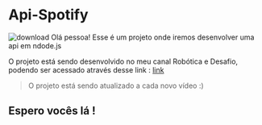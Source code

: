 # Api-Spotify
![download](https://user-images.githubusercontent.com/51785898/84318324-9db17500-ab44-11ea-81d7-37b21998074a.png)
Olá pessoa! Esse é um projeto onde iremos desenvolver uma api em ndode.js

O projeto está sendo desenvolvido no meu canal Robótica e Desafio, podendo ser acessado através desse link : [link](https://www.youtube.com/watch?v=16HvyuCwFqM&list=PLbcB-iFP3ZNEDkwUfiVVExeB_YSLfA-8-)

> O projeto está sendo atualizado a cada novo vídeo :)

## Espero vocês lá !
